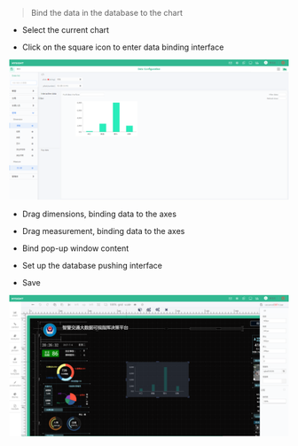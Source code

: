 > Bind the data in the database to the chart

* Select the current chart

* Click on the square icon to enter data binding interface

![](/assets/chart_02.png)

* Drag dimensions, binding data to the axes

* Drag measurement, binding data to the axes

* Bind pop-up window content

* Set up the database pushing interface

* Save

![](/assets/chart_03.png)

